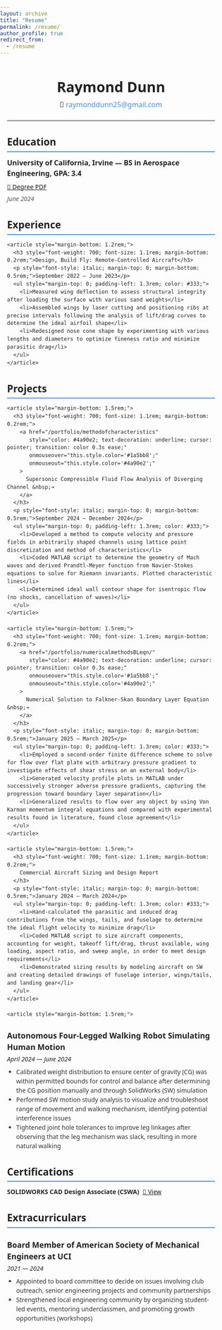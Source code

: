 ```yaml
---
layout: archive
title: "Resume"
permalink: /resume/
author_profile: true
redirect_from:
  - /resume
---
```


<style>
  /* Remove default body margin so no gap around edges */
  body {
    margin: 0;
    padding: 0;
  }
</style>

<section style="
  font-family: 'Segoe UI', Tahoma, Geneva, Verdana, sans-serif;
  max-width: 700px;
  margin-left: 0;
  margin-right: 0;
  padding-left: 16px;  /* small padding so text not flush to edge */
  padding-right: 16px; /* optional for right side */
  color: #222;
  line-height: 1.5;
">

  <header style="margin-bottom: 1.5rem;">
    <h1 style="margin-bottom: 0.25rem; font-weight: 700; font-size: 2rem;">Raymond Dunn</h1>
    <p style="font-size: 1rem; margin: 0;">
      📧 <a href="mailto:raymonddunn25@gmail.com" style="color: #4a90e2; text-decoration: none;">raymonddunn25@gmail.com</a>
    </p>
    <hr style="margin: 1.5rem 0; border-color: #ccc;">
  </header>

<section style="margin-bottom: 2rem;">
  <h2 style="font-size: 1.4rem; font-weight: 600; margin-bottom: 0.75rem; border-bottom: 2px solid #4a90e2; padding-bottom: 0.25rem;">
    Education
  </h2>
  <div style="display: flex; align-items: center; justify-content: space-between; flex-wrap: wrap;">
    <span style="font-weight: 600; font-size: 1rem; margin-bottom: 0.5rem;">
      University of California, Irvine — BS in Aerospace Engineering, GPA: 3.4
    </span>
    <a href="/files/AerospaceBS.pdf" class="button-gradient">
      📄 <span>Degree PDF</span>
    </a>
  </div>
  <p style="margin-top: 0.4rem; font-style: italic; color: #555;">June 2024</p>
</section>

  <section style="margin-bottom: 2rem;">
    <h2 style="font-size: 1.4rem; font-weight: 600; margin-bottom: 0.75rem; border-bottom: 2px solid #4a90e2; padding-bottom: 0.25rem;">Experience</h2>

    <article style="margin-bottom: 1.2rem;">
      <h3 style="font-weight: 700; font-size: 1.1rem; margin-bottom: 0.2rem;">Design, Build Fly: Remote-Controlled Aircraft</h3>
      <p style="font-style: italic; margin-top: 0; margin-bottom: 0.5rem;">September 2022 — June 2023</p>
      <ul style="margin-top: 0; padding-left: 1.3rem; color: #333;">
        <li>Measured wing deflection to assess structural integrity after loading the surface with various sand weights</li>
        <li>Assembled wings by laser cutting and positioning ribs at precise intervals following the analysis of lift/drag curves to determine the ideal airfoil shape</li>
        <li>Redesigned nose cone shape by experimenting with various lengths and diameters to optimize fineness ratio and minimize parasitic drag</li>
      </ul>
    </article>
  </section>

  <section style="margin-bottom: 2rem;">
    <h2 style="font-size: 1.4rem; font-weight: 600; margin-bottom: 0.75rem; border-bottom: 2px solid #4a90e2; padding-bottom: 0.25rem;">Projects</h2>

    <article style="margin-bottom: 1.5rem;">
      <h3 style="font-weight: 700; font-size: 1.1rem; margin-bottom: 0.2rem;">
        <a href="/portfolio/methodofcharacteristics"
           style="color: #4a90e2; text-decoration: underline; cursor: pointer; transition: color 0.3s ease;"
           onmouseover="this.style.color='#1a5bb8';"
           onmouseout="this.style.color='#4a90e2';"
        >
          Supersonic Compressible Fluid Flow Analysis of Diverging Channel &nbsp;➔
        </a>
      </h3>
      <p style="font-style: italic; margin-top: 0; margin-bottom: 0.5rem;">September 2024 — December 2024</p>
      <ul style="margin-top: 0; padding-left: 1.3rem; color: #333;">
        <li>Developed a method to compute velocity and pressure fields in arbitrarily shaped channels using lattice point discretization and method of characteristics</li>
        <li>Coded MATLAB script to determine the geometry of Mach waves and derived Prandtl-Meyer function from Navier-Stokes equations to solve for Riemann invariants. Plotted characteristic lines</li>
        <li>Determined ideal wall contour shape for isentropic flow (no shocks, cancellation of waves)</li>
      </ul>
    </article>

    <article style="margin-bottom: 1.5rem;">
      <h3 style="font-weight: 700; font-size: 1.1rem; margin-bottom: 0.2rem;">
        <a href="/portfolio/numericalmethodsBLeqn/"
           style="color: #4a90e2; text-decoration: underline; cursor: pointer; transition: color 0.3s ease;"
           onmouseover="this.style.color='#1a5bb8';"
           onmouseout="this.style.color='#4a90e2';"
        >
          Numerical Solution to Falkner-Skan Boundary Layer Equation &nbsp;➔
        </a>
      </h3>
      <p style="font-style: italic; margin-top: 0; margin-bottom: 0.5rem;">January 2025 — March 2025</p>
      <ul style="margin-top: 0; padding-left: 1.3rem; color: #333;">
        <li>Employed a second-order finite difference scheme to solve for flow over flat plate with arbitrary pressure gradient to investigate effects of shear stress on an external body</li>
        <li>Generated velocity profile plots in MATLAB under successively stronger adverse pressure gradients, capturing the progression toward boundary layer separation</li>
        <li>Generalized results to flow over any object by using Von Karman momentum integral equations and compared with experimental results found in literature, found close agreement</li>
      </ul>
    </article>

    <article style="margin-bottom: 1.5rem;">
      <h3 style="font-weight: 700; font-size: 1.1rem; margin-bottom: 0.2rem;">
        Commercial Aircraft Sizing and Design Report
      </h3>
      <p style="font-style: italic; margin-top: 0; margin-bottom: 0.5rem;">January 2024 — March 2024</p>
      <ul style="margin-top: 0; padding-left: 1.3rem; color: #333;">
        <li>Hand-calculated the parasitic and induced drag contributions from the wings, tails, and fuselage to determine the ideal flight velocity to minimize drag</li>
        <li>Coded MATLAB script to size aircraft components, accounting for weight, takeoff lift/drag, thrust available, wing loading, aspect ratio, and sweep angle, in order to meet design requirements</li>
        <li>Demonstrated sizing results by modeling aircraft on SW and creating detailed drawings of fuselage interior, wings/tails, and landing gear</li>
      </ul>
    </article>

    <article style="margin-bottom: 1.5rem;">
  <h3 style="font-weight: 700; font-size: 1.1rem; margin-bottom: 0.2rem;">
    Autonomous Four-Legged Walking Robot Simulating Human Motion
  </h3>
  <p style="font-style: italic; margin-top: 0; margin-bottom: 0.5rem;">April 2024 — June 2024</p>
  <ul style="margin-top: 0; padding-left: 1.3rem; color: #333;">
    <li>Calibrated weight distribution to ensure center of gravity (CG) was within permitted bounds for control and balance after determining the CG position manually and through SolidWorks (SW) simulation</li>
    <li>Performed SW motion study analysis to visualize and troubleshoot range of movement and walking mechanism, identifying potential interference issues</li>
    <li>Tightened joint hole tolerances to improve leg linkages after observing that the leg mechanism was slack, resulting in more natural walking</li>
  </ul>
</article>

  </section>

<section style="margin-bottom: 2rem;">
  <h2 style="font-size: 1.4rem; font-weight: 600; margin-bottom: 0.75rem; border-bottom: 2px solid #4a90e2; padding-bottom: 0.25rem;">
    Certifications
  </h2>
  <div style="display: flex; align-items: center; flex-wrap: wrap; gap: 8px;">
    <span style="font-weight: 600;">SOLIDWORKS CAD Design Associate (CSWA)</span>
    <a href="/files/CSWA_Certification.pdf" class="button-gradient">
      📄 View
    </a>
  </div>
</section>

  <section>
    <h2 style="font-size: 1.4rem; font-weight: 600; margin-bottom: 0.75rem; border-bottom: 2px solid #4a90e2; padding-bottom: 0.25rem;">Extracurriculars</h2>
    <article>
      <h3 style="font-weight: 700; font-size: 1.1rem; margin-bottom: 0.2rem;">Board Member of American Society of Mechanical Engineers at UCI</h3>
      <p style="font-style: italic; margin-top: 0; margin-bottom: 0.5rem;">2021 — 2024</p>
      <ul style="margin-top: 0; padding-left: 1.3rem; color: #333;">
        <li>Appointed to board committee to decide on issues involving club outreach, senior engineering projects and community partnerships</li>
        <li>Strengthened local engineering community by organizing student-led events, mentoring underclassmen, and promoting growth opportunities (workshops)</li>
      </ul>
    </article>
  </section>

</section>
